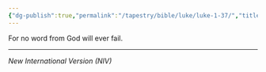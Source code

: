 ```yaml
---
{"dg-publish":true,"permalink":"/tapestry/bible/luke/luke-1-37/","title":"Luke 1:37","tags":["bible-verse","bible-verse"],"dgHomeLink":true,"dgShowLocalGraph":true,"dgEnableSearch":true}
---
```



For no word from God will ever fail.

---
*New International Version (NIV)*